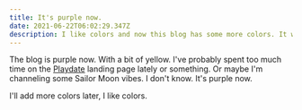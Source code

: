 ```yaml
---
title: It's purple now.
date: 2021-06-22T06:02:29.347Z
description: I like colors and now this blog has some more colors. It will have more later.
---
```


The blog is purple now. With a bit of yellow. I've probably spent too much time on the [Playdate](https://play.date) landing page lately or something. Or maybe I'm channeling some Sailor Moon vibes. I don't know. It's purple now.

I'll add more colors later, I like colors.

